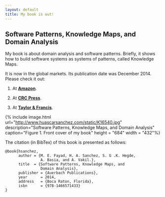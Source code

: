 ```yaml
---
layout: default
title: My book is out!
---
```


## Software Patterns, Knowledge Maps, and Domain Analysis

My book is about domain analysis and software patterns. Briefly, it shows how
to build software systems as systems of patterns, called Knowledge Maps.

It is now in the global markets. Its publication date was December 2014. Please
check it out:

1. At [**Amazon**](http://tinyurl.com/SoftwarePatterns).

2. At [**CRC Press**](http://www.crcpress.com/product/isbn/9781466571433).

3. At [**Taylor & Francis**](http://www.taylorandfrancis.com/books/details/9781466571433/).


{% include image.html url="http://www.huascarsanchez.com/static/K16540.jpg" description="Software Patterns, Knowledge Maps, and Domain Analysis" caption="Figure 1. Front cover of my book" height = "684" width = "432"%}

The citation (in BibTex) of this book is presented as follows:

```
@book{hsanchez, 
      author = {M. E. Fayad, H. A. Sanchez, S. G .K. Hegde, 
                A. Basia, and A. Vakil.},
      title  = {Software Patterns, Knowledge Maps, and 
                Domain Analysis},
      publisher = {Auerbach Publications},
      year      = 2014,
      address   = {Boca Raton, Florida},
      isbn      = {978-1466571433}
}
```
